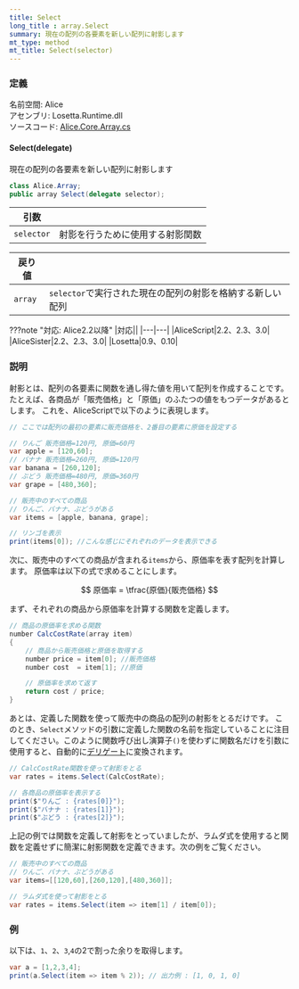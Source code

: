 ```yaml
---
title: Select
long_title : array.Select
summary: 現在の配列の各要素を新しい配列に射影します
mt_type: method
mt_title: Select(selector)
---
```


### 定義
名前空間: Alice<br/>
アセンブリ: Losetta.Runtime.dll<br/>
ソースコード: [Alice.Core.Array.cs](https://github.com/WSOFT-Project/Losetta/blob/master/Losetta.Runtime/Core/Extension/Alice.Core.Array.cs)

#### Select(delegate)

現在の配列の各要素を新しい配列に射影します

```cs title="AliceScript"
class Alice.Array;
public array Select(delegate selector);
```

|引数| |
|-|-|
|`selector`|射影を行うために使用する射影関数|

|戻り値| |
|-|-|
|`array`|`selector`で実行された現在の配列の射影を格納する新しい配列|

???note "対応: Alice2.2以降"
    |対応||
    |---|---|
    |AliceScript|2.2、2.3、3.0|
    |AliceSister|2.2、2.3、3.0|
    |Losetta|0.9、0.10|

### 説明
射影とは、配列の各要素に関数を通し得た値を用いて配列を作成することです。
たとえば、各商品が「販売価格」と「原価」のふたつの値をもつデータがあるとします。
これを、AliceScriptで以下のように表現します。

```cs title="AliceScript"
// ここでは配列の最初の要素に販売価格を、2番目の要素に原価を設定する

// りんご 販売価格=120円, 原価=60円
var apple = [120,60];
// バナナ 販売価格=260円, 原価=120円
var banana = [260,120];
// ぶどう 販売価格=480円, 原価=360円
var grape = [480,360];

// 販売中のすべての商品
// りんご、バナナ、ぶどうがある
var items = [apple, banana, grape];

// リンゴを表示
print(items[0]); //こんな感じにそれぞれのデータを表示できる
```

次に、販売中のすべての商品が含まれる`items`から、原価率を表す配列を計算します。
原価率は以下の式で求めることにします。

$$
原価率 = \tfrac{原価}{販売価格}
$$

まず、それぞれの商品から原価率を計算する関数を定義します。

```cs title="AliceScript"
// 商品の原価率を求める関数
number CalcCostRate(array item)
{
    // 商品から販売価格と原価を取得する
    number price = item[0]; //販売価格
    number cost  = item[1]; //原価

    // 原価率を求めて返す
    return cost / price;
}
```

あとは、定義した関数を使って販売中の商品の配列の射影をとるだけです。
このとき、`Select`メソッドの引数に定義した関数の名前を指定していることに注目してください。このように関数呼び出し演算子`()`を使わずに関数名だけを引数に使用すると、自動的に[デリゲート](../delegate/index.md)に変換されます。

```cs title="AliceScript"
// CalcCostRate関数を使って射影をとる
var rates = items.Select(CalcCostRate);

// 各商品の原価率を表示する
print($"りんご : {rates[0]}");
print($"バナナ : {rates[1]}");
print($"ぶどう : {rates[2]}");
```

上記の例では関数を定義して射影をとっていましたが、ラムダ式を使用すると関数を定義せずに簡潔に射影関数を定義できます。次の例をご覧ください。

```cs title="AliceScript"
// 販売中のすべての商品
// りんご、バナナ、ぶどうがある
var items=[[120,60],[260,120],[480,360]];

// ラムダ式を使って射影をとる
var rates = items.Select(item => item[1] / item[0]);
```

### 例
以下は、`1`、`2`、`3`,`4`の2で割った余りを取得します。

```cs title="AliceScript"
var a = [1,2,3,4];
print(a.Select(item => item % 2)); // 出力例 : [1, 0, 1, 0]
```
